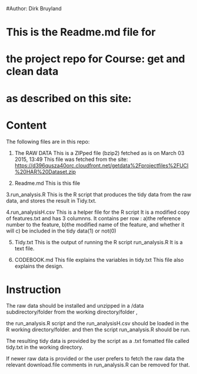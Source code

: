 #Author: Dirk Bruyland
# This is the Readme.md file for
# the project repo for Course: get and clean data
# as described on this site:
#

Content
=======
The following files are in this repo:

1. The RAW DATA 
This is a ZIPped file (bzip2) fetched as is on March 03 2015, 13:49
This file was fetched from the site:
https://d396qusza40orc.cloudfront.net/getdata%2Fprojectfiles%2FUCI%20HAR%20Dataset.zip  

2. Readme.md
This is this file

3.run_analysis.R
This is the R script that produces the tidy data
from the raw data, and stores the result in Tidy.txt.

4.run_analysisH.csv
This is a helper file for the R script
It is a modified copy of features.txt and has
3 columnns. It contains per row :
a)the reference number to the feature,
b)the modified name of the feature, and whether it will
c) be included in the tidy data(1) or not(0)

5. Tidy.txt
This is the output of running the R script 
run_analysis.R
It is a text file.

6. CODEBOOK.md
This file explains the variables in tidy.txt
This file also explains the design.




Instruction
============

The raw data should be installed and unzipped in a /data
subdirectory/folder from the working directory/folder , 

the run_analysis.R script and the run_analysisH.csv
should be loaded in the R working directory/folder. 
and then the script run_analysis.R should be run.

The resulting tidy data is provided by the script 
as a .txt fomatted file
called tidy.txt in the working directory. 

If newer raw data is provided or the user prefers to fetch the raw data
the relevant download.file comments in run_analysis.R
can be removed for that.

